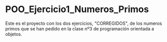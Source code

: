 # POO_Ejercicio1_Numeros_Primos
Este es el proyecto con los dos ejercicios, "CORREGIDOS", de los numeros primos que se han pedido en 
la clase nº3 de programación orientada a objetos.
